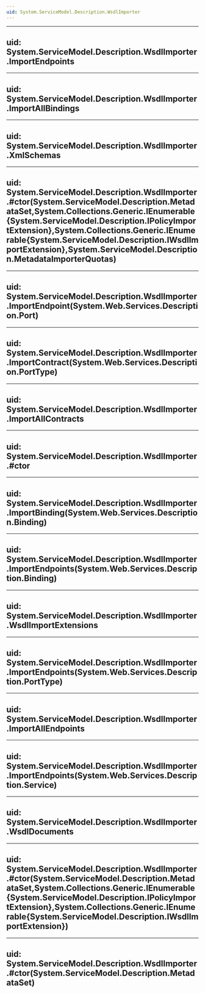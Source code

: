 ```yaml
---
uid: System.ServiceModel.Description.WsdlImporter
---
```


---
uid: System.ServiceModel.Description.WsdlImporter.ImportEndpoints
---

---
uid: System.ServiceModel.Description.WsdlImporter.ImportAllBindings
---

---
uid: System.ServiceModel.Description.WsdlImporter.XmlSchemas
---

---
uid: System.ServiceModel.Description.WsdlImporter.#ctor(System.ServiceModel.Description.MetadataSet,System.Collections.Generic.IEnumerable{System.ServiceModel.Description.IPolicyImportExtension},System.Collections.Generic.IEnumerable{System.ServiceModel.Description.IWsdlImportExtension},System.ServiceModel.Description.MetadataImporterQuotas)
---

---
uid: System.ServiceModel.Description.WsdlImporter.ImportEndpoint(System.Web.Services.Description.Port)
---

---
uid: System.ServiceModel.Description.WsdlImporter.ImportContract(System.Web.Services.Description.PortType)
---

---
uid: System.ServiceModel.Description.WsdlImporter.ImportAllContracts
---

---
uid: System.ServiceModel.Description.WsdlImporter.#ctor
---

---
uid: System.ServiceModel.Description.WsdlImporter.ImportBinding(System.Web.Services.Description.Binding)
---

---
uid: System.ServiceModel.Description.WsdlImporter.ImportEndpoints(System.Web.Services.Description.Binding)
---

---
uid: System.ServiceModel.Description.WsdlImporter.WsdlImportExtensions
---

---
uid: System.ServiceModel.Description.WsdlImporter.ImportEndpoints(System.Web.Services.Description.PortType)
---

---
uid: System.ServiceModel.Description.WsdlImporter.ImportAllEndpoints
---

---
uid: System.ServiceModel.Description.WsdlImporter.ImportEndpoints(System.Web.Services.Description.Service)
---

---
uid: System.ServiceModel.Description.WsdlImporter.WsdlDocuments
---

---
uid: System.ServiceModel.Description.WsdlImporter.#ctor(System.ServiceModel.Description.MetadataSet,System.Collections.Generic.IEnumerable{System.ServiceModel.Description.IPolicyImportExtension},System.Collections.Generic.IEnumerable{System.ServiceModel.Description.IWsdlImportExtension})
---

---
uid: System.ServiceModel.Description.WsdlImporter.#ctor(System.ServiceModel.Description.MetadataSet)
---
